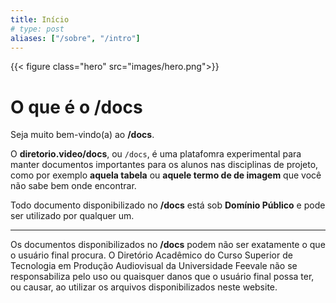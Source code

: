 ```yaml
---
title: Início
# type: post
aliases: ["/sobre", "/intro"]
---
```


{{< figure class="hero" src="images/hero.png">}}

# O que é o /docs

Seja muito bem-vindo(a) ao **/docs**.

O **diretorio.video/docs**, ou `/docs`, é uma platafomra experimental para manter documentos importantes para os alunos nas disciplinas de projeto, como por exemplo **aquela tabela** ou **aquele termo de de imagem** que você não sabe bem onde encontrar.

Todo documento disponibilizado no **/docs** está sob <i class="fab fa-creative-commons"> </i><i class="fab fa-creative-commons-zero"></i> **Domínio Público** e pode ser utilizado por qualquer um.

--------

Os documentos disponibilizados no **/docs** podem não ser exatamente o que o usuário final procura. O Diretório Acadêmico do Curso Superior de Tecnologia em Produção Audiovisual da Universidade Feevale não se responsabiliza pelo uso ou quaisquer danos que o usuário final possa ter, ou causar, ao utilizar os arquivos disponibilizados neste website.
